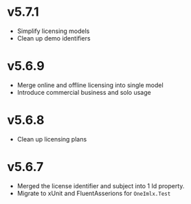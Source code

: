 # v5.7.1
- Simplify licensing models
- Clean up demo identifiers

# v5.6.9
- Merge online and offline licensing into single model
- Introduce commercial business and solo usage

# v5.6.8
- Clean up licensing plans

# v5.6.7
- Merged the license identifier and subject into 1 Id property.
- Migrate to xUnit and FluentAsserions for `OneImlx.Test`